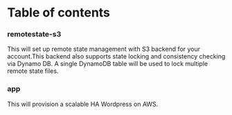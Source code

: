 # Table of contents
### remotestate-s3
This will set up remote state management with S3 backend for your account.This backend also supports state locking and consistency checking via Dynamo DB. A single DynamoDB table will be used to lock multiple remote state files.
### app
This will provision a scalable HA Wordpress on AWS.
